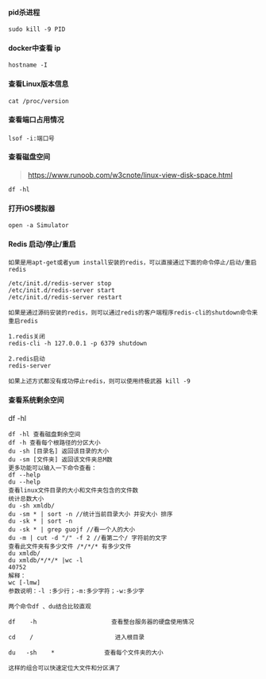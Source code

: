 #### pid杀进程

```shell
sudo kill -9 PID
```

#### docker中查看 ip

```shell
hostname -I
```

#### 查看Linux版本信息

```shell
cat /proc/version
```

#### 查看端口占用情况

```shell
lsof -i:端口号
```

#### 查看磁盘空间

> https://www.runoob.com/w3cnote/linux-view-disk-space.html

```shell
df -hl
```



#### 打开iOS模拟器

```shell
open -a Simulator
```



#### Redis 启动/停止/重启

```shell
如果是用apt-get或者yum install安装的redis，可以直接通过下面的命令停止/启动/重启redis

/etc/init.d/redis-server stop
/etc/init.d/redis-server start
/etc/init.d/redis-server restart

如果是通过源码安装的redis，则可以通过redis的客户端程序redis-cli的shutdown命令来重启redis

1.redis关闭
redis-cli -h 127.0.0.1 -p 6379 shutdown

2.redis启动
redis-server

如果上述方式都没有成功停止redis，则可以使用终极武器 kill -9
```

#### 查看系统剩余空间

df -hl

```shell
df -hl 查看磁盘剩余空间
df -h 查看每个根路径的分区大小
du -sh [目录名] 返回该目录的大小
du -sm [文件夹] 返回该文件夹总M数
更多功能可以输入一下命令查看：
df --help
du --help
查看linux文件目录的大小和文件夹包含的文件数
统计总数大小
du -sh xmldb/
du -sm * | sort -n //统计当前目录大小 并安大小 排序
du -sk * | sort -n
du -sk * | grep guojf //看一个人的大小
du -m | cut -d "/" -f 2 //看第二个/ 字符前的文字
查看此文件夹有多少文件 /*/*/* 有多少文件
du xmldb/
du xmldb/*/*/* |wc -l
40752
解释：
wc [-lmw]
参数说明：-l :多少行；-m:多少字符；-w:多少字

两个命令df 、du结合比较直观

df    -h                     查看整台服务器的硬盘使用情况

cd    /                       进入根目录

du   -sh    *              查看每个文件夹的大小

这样的组合可以快速定位大文件和分区满了
```

